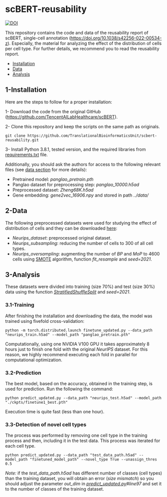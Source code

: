 # scBERT-reusability
[![DOI](https://zenodo.org/badge/587636837.svg)](https://zenodo.org/badge/latestdoi/587636837)

This repository contains the code and data of the reusability report of scBERT, single-cell annotation (https://doi.org/10.1038/s42256-022-00534-z). Especially, the material for analyzing the effect of the distribution of cells per cell type. For further details, we recommend you to read the reusability report.

* [Installation](#1-installation)
* [Data](#2-data)
* [Analysis](#3-analysis)

## 1-Installation

Here are the steps to follow for a proper installation:

1- Download the code from the original GitHub (https://github.com/TencentAILabHealthcare/scBERT).

2- Clone this repository and keep the scripts on the same path as originals.
```	
git clone https://github.com/TranslationalBioinformaticsUnit/scbert-reusability.git
```	
3- Install Python 3.8.1, tested version, and the required libraries from [requirements.txt](https://github.com/TencentAILabHealthcare/scBERT/blob/master/requirements.txt) file.

Additionally, you should ask the authors for access to the following relevant files (see [data section](https://github.com/TencentAILabHealthcare/scBERT#data) for more details):

* Pretrained model: *panglao_pretrain.pth*
* Panglao dataset for preprocessing step: *panglao_10000.h5ad*
* Preprocessed dataset: *Zheng68K.h5ad*
* Gene embedding: *gene2vec_16906.npy* and stored in path *../data/*

## 2-Data
The following preprocessed datasets were used for studying the effect of distribution of cells and they can be downloaded [here](https://figshare.com/projects/scbert-reusability/157203):

* *Neurips_dataset*: preprocessed original dataset.
* *Neurips_subsampling*: reducing the number of cells to 300 of all cell types.
* *Neurips_oversampling*: augmenting the number of *BP* and *MoP* to 4600 cells using [SMOTE](https://imbalanced-learn.org/stable/references/generated/imblearn.over_sampling.SMOTE.html) algorithm, function *fit_resample* and *seed=2021*.

## 3-Analysis

These datasets were divided into training (size 70%) and test (size 30%) data using the function *[StratifiedShuffleSplit](https://scikit-learn.org/stable/modules/generated/sklearn.model_selection.StratifiedShuffleSplit.html)* and *seed=2021*.

### 3.1-Training

After finishing the installation and downloading the data, the model was trained using fivefold cross-validation:
```
python -m torch.distributed.launch finetune_updated.py --data_path "neurips_train.h5ad" --model_path "panglao_pretrain.pth"
```
Computationally, using one NVIDIA V100 GPU it takes approximately 8 hours just to finish one fold with the original *NeurIPS* dataset. For this reason, we highly recommend executing each fold in parallel for computational optimization.

### 3.2-Prediction
The best model, based on the accuracy, obtained in the training step, is used for prediction. Run the following the command:
```
python predict_updated.py --data_path "neurips_test.h5ad" --model_path "./ckpts/finetune1_best.pth"
```
Execution time is quite fast (less than one hour).

### 3.3-Detection of novel cell types
The process was performed by removing one cell type in the training process and then, including it in the test data. This process was iterated for each cell type.
```
python predict_updated.py --data_path "test_data_path.h5ad" --model_path "finetuned_model_path" --novel_type True --unassign_thres 0.5  
```
*Note:* if the *test_data_path.h5ad* has different number of classes (cell types) than the training dataset, you will obtain an error (*size mismatch*) so you should adjust the parameter *out_dim* in *[predict_updated.py](https://github.com/TranslationalBioinformaticsUnit/scbert-reusability/blob/main/predict_updated.py)#line97* and set it to the number of classes of the training dataset.

